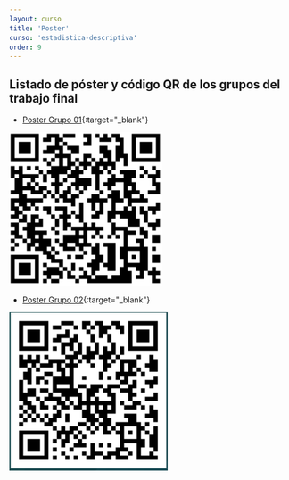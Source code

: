 ```yaml
---
layout: curso
title: 'Poster'
curso: 'estadistica-descriptiva'
order: 9
---
```



## Listado de póster y código QR de los grupos del trabajo final
	
+ [Poster Grupo 01](./posters/grupo01.pdf){:target="_blank"}

![QR](./posters/qr01.png)

+ [Poster Grupo 02](./posters/grupo02.pdf){:target="_blank"}

![QR](./posters/qr02.png)
    

